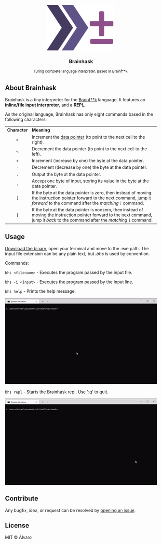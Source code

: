 <div align="center"><img src="./res/brainhask-logo.png" height="150"></div>
<div><h3 align="center"><b>Brainhask</b></h3>

  <p align="center">
    <sup>Turing complete language interpreter. Based in <a href="https://en.wikipedia.org/wiki/Brainfuck">Brainf**k.</a></sup>
  </p>
</div>

## About Brainhask

Brainhask is a tiny interpreter for the [Brainf**k](https://en.wikipedia.org/wiki/Brainfuck) language. It features an **inline/file input interpreter**, and a **REPL**.

As the original language, Brainhask has only eight commands based in the following characters:

<table class="wikitable">

<tbody><tr>
<th style="text-align:center;">Character
</th>
<th align="left">Meaning
</th></tr>
<tr>
<td style="text-align:center"><code>&gt;</code>
</td>
<td>Increment the <a href="/wiki/Pointer_(computer_programming)" title="Pointer (computer programming)">data pointer</a> (to point to the next cell to the right).
</td></tr>
<tr>
<td style="text-align:center"><code>&lt;</code>
</td>
<td>Decrement the data pointer (to point to the next cell to the left).
</td></tr>
<tr>
<td style="text-align:center"><code>+</code>
</td>
<td>Increment (increase by one) the byte at the data pointer.
</td></tr>
<tr>
<td style="text-align:center"><code>-</code>
</td>
<td>Decrement (decrease by one) the byte at the data pointer.
</td></tr>
<tr>
<td style="text-align:center"><code>.</code>
</td>
<td>Output the byte at the data pointer.
</td></tr>
<tr>
<td style="text-align:center"><code>,</code>
</td>
<td>Accept one byte of input, storing its value in the byte at the data pointer.
</td></tr>
<tr>
<td style="text-align:center"><code>[</code>
</td>
<td>If the byte at the data pointer is zero, then instead of moving the <a href="/wiki/Program_Counter" class="mw-redirect" title="Program Counter">instruction pointer</a> forward to the next command, <a href="/wiki/Branch_(computer_science)" title="Branch (computer science)">jump</a> it <i>forward</i> to the command after the <i>matching</i> <code>]</code> command.
</td></tr>
<tr>
<td style="text-align:center"><code>]</code>
</td>
<td>If the byte at the data pointer is nonzero, then instead of moving the instruction pointer forward to the next command, jump it <i>back</i> to the command after the <i>matching</i> <code>[</code> command.
</td></tr></tbody></table>

## Usage

[Download the binary](https://github.com/Forensor/brainhask/releases), open your terminal and move to the .exe path. The input file extension can be any plain text, but *.bhs* is used by convention.

Commands:

`bhs <filename>` - Executes the program passed by the input file.

`bhs -i <input>` - Executes the program passed by the input line.

`bhs help` - Prints the help message.

<img src="./res/sample.gif" />

`bhs repl` - Starts the Brainhask repl. Use ':q' to quit.

<img src="./res/repl.gif" />

## Contribute

Any bugfix, idea, or request can be resolved by [opening an issue](https://github.com/Forensor/brainhask/issues).

## License

MIT © Álvaro
